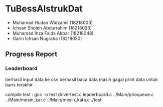 # TuBessAlstrukDat

* Muhamad Hudan Widzamil (18218003) 
* Ichsan Sholeh Abdurrahim (18218026)
* Muhamad Ihza Faida Akbar (18218048)
* Garin Ichsan Nugraha (18218050)

## Progress Report
### Leaderboard
berhasil input data ke csv
berhasil baca data 
masih gagal print data untuk baris terakhir

compile test : 
gcc -o test drivertest.c leaderboard.c ../Main/prioqueue.c ../Main/mesin_kar.c ../Main/mesin_kata.c
./test

